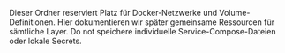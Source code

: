 Dieser Ordner reserviert Platz für Docker-Netzwerke und Volume-Definitionen.
Hier dokumentieren wir später gemeinsame Ressourcen für sämtliche Layer.
Do not speichere individuelle Service-Compose-Dateien oder lokale Secrets.
